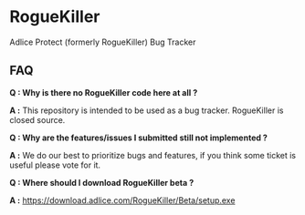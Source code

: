 # RogueKiller
Adlice Protect (formerly RogueKiller) Bug Tracker

## FAQ
**Q : Why is there no RogueKiller code here at all ?**

**A :** This repository is intended to be used as a bug tracker. RogueKiller is closed source.


**Q : Why are the features/issues I submitted still not implemented ?**

**A :** We do our best to prioritize bugs and features, if you think some ticket is useful please vote for it. 

 
**Q : Where should I download RogueKiller beta ?**

**A :** https://download.adlice.com/RogueKiller/Beta/setup.exe
 





